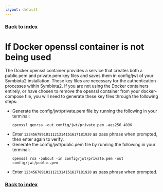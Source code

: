 ```yaml
---
layout: default
---
```


### [Back to index](../index.html)

# If Docker openssl container is not being used

The Docker openssl container provides a service that creates both a public.pem and private.pem key files and saves them 
in config/jwt of your Symbiota2 installation. These key files are necessary for the authentication processes within Symbiota2.
If you are not using the Docker containers entirely, or have chosen to remove the openssl container from your 
docker-compose file, you will need to generate these key files through the following steps:

- Generate the config/jwt/private.pem file by running the following in your terminal:
    ```shell
    openssl genrsa -out config/jwt/private.pem -aes256 4096
    ```
- Enter `1234567891011121314151617181920` as pass phrase when prompted, then enter again to verify.
- Generate the config/jwt/public.pem file by running the following in your terminal:
    ```shell
    openssl rsa -pubout -in config/jwt/private.pem -out config/jwt/public.pem
    ```
- Enter `1234567891011121314151617181920` as pass phrase when prompted.

### [Back to index](../index.html)
